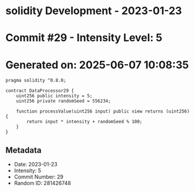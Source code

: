 ﻿# solidity Development - 2023-01-23
# Commit #29 - Intensity Level: 5
# Generated on: 2025-06-07 10:08:35
```solidity
pragma solidity ^0.8.0;

contract DataProcessor29 {
    uint256 public intensity = 5;
    uint256 private randomSeed = 556234;

    function processValue(uint256 input) public view returns (uint256) {
        return input * intensity + randomSeed % 100;
    }
}
```
## Metadata
- Date: 2023-01-23
- Intensity: 5
- Commit Number: 29
- Random ID: 281426748
